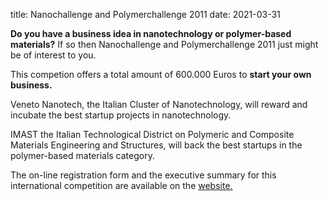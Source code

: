 title: Nanochallenge and Polymerchallenge 2011
date: 2021-03-31

**Do you have a business idea in nanotechnology or polymer-based materials?** If so then Nanochallenge and Polymerchallenge 2011 just might be of interest to you.
<!--break-->
This competion offers a total amount of 600.000 Euros to **start your own business.**  
  
Veneto Nanotech, the Italian Cluster of Nanotechnology, will reward and incubate the best startup projects in nanotechnology.  
  
IMAST the Italian Technological District on Polymeric and Composite Materials Engineering and Structures, will back the best startups in the polymer-based materials category.  
 

The on-line registration form and the executive summary for this international competition are available on the [website.](http://www.nanochallenge.com)
